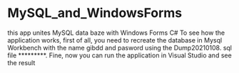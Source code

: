 # MySQL_and_WindowsForms
this app unites MySQL data baze with Windows Forms C# 
To see how the application works, first of all, you need to recreate the database in Mysql Workbench with the name gibdd and pasword using the Dump20210108. sql file *********. Fine, now you can run the application in Visual Studio and see the result
